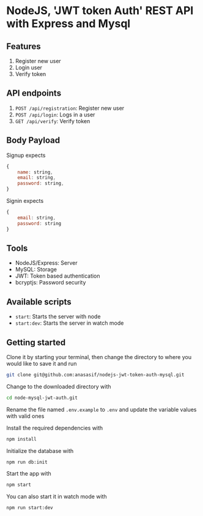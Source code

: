 # NodeJS, 'JWT token Auth' REST API with Express and Mysql

## Features
1. Register new user
2. Login user
3. Verify token

## API endpoints

1. `POST /api/registration`: Register new user
2. `POST /api/login`: Logs in a user
3. `GET /api/verify`: Verify token

## Body Payload
Signup expects

```js
{
    name: string,
    email: string,
    password: string,
}
```

Signin expects

```js
{
    email: string,
    password: string
}
```
## Tools
* NodeJS/Express: Server
* MySQL: Storage
* JWT: Token based authentication
* bcryptjs: Password security

## Available scripts
* `start`: Starts the server with node
* `start:dev`: Starts the server in watch mode

## Getting started

Clone it by starting your terminal, then change the directory to where you would like to save it and run

```sh
git clone git@github.com:anasasif/nodejs-jwt-token-auth-mysql.git
```
Change to the downloaded directory with

```sh
cd node-mysql-jwt-auth.git
```

Rename the file named `.env.example` to `.env` and update the variable values with valid ones

Install the required dependencies with

```sh
npm install
```

Initialize the database with

```sh
npm run db:init
```

Start the app with

```sh
npm start
```

You can also start it in watch mode with

```sh
npm run start:dev
```